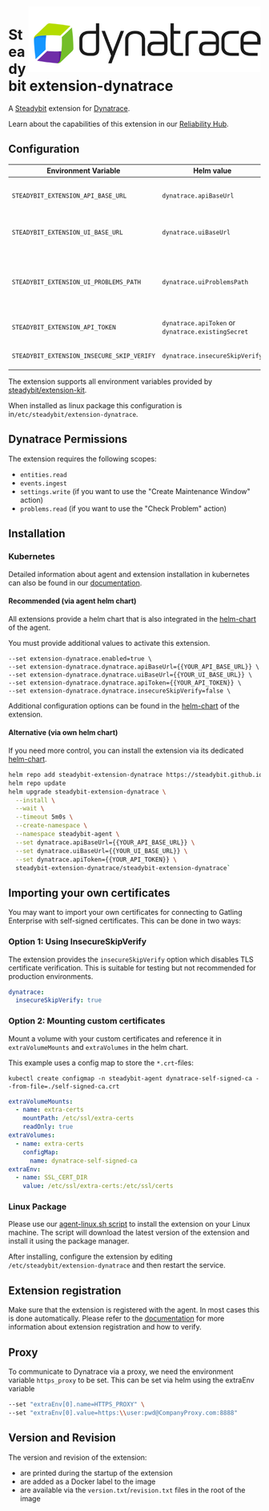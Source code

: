 <img src="./logo.png" height="130" align="right" alt="Dynatrace logo">

# Steadybit extension-dynatrace

A [Steadybit](https://www.steadybit.com/) extension for [Dynatrace](https://www.dynatrace.com/).

Learn about the capabilities of this extension in
our [Reliability Hub](https://hub.steadybit.com/extension/com.steadybit.extension_dynatrace).

## Configuration

| Environment Variable                       | Helm value                                         | Meaning                                                                                                                                                       | Required | Default                                                   |
|--------------------------------------------|----------------------------------------------------|---------------------------------------------------------------------------------------------------------------------------------------------------------------|----------|-----------------------------------------------------------|
| `STEADYBIT_EXTENSION_API_BASE_URL`         | `dynatrace.apiBaseUrl`                             | The Dynatrace API Base Url, like `https://{your-environment-id}.live.dynatrace.com/api`                                                                       | yes      |                                                           |
| `STEADYBIT_EXTENSION_UI_BASE_URL`          | `dynatrace.uiBaseUrl`                              | The Dynatrace UI Base Url, like `https://{your-environment-id}.apps.dynatrace.com/ui`                                                                         | yes      |                                                           |
| `STEADYBIT_EXTENSION_UI_PROBLEMS_PATH`     | `dynatrace.uiProblemsPath`                         | The Dynatrace UI Path to the problem details page. The extension will render the link to the problems like this '{uiBaseUrl}{uiProblemsPath};pid={problemId}' | yes      | /apps/dynatrace.classic.problems/#problems/problemdetails |
| `STEADYBIT_EXTENSION_API_TOKEN`            | `dynatrace.apiToken` or `dynatrace.existingSecret` | The Dynatrace [API Token](https://docs.dynatrace.com/docs/dynatrace-api/basics/dynatrace-api-authentication#create-token), see the required scopes below      | yes      |                                                           |
| `STEADYBIT_EXTENSION_INSECURE_SKIP_VERIFY` | `dynatrace.insecureSkipVerify`                     | To not check certificate for on-prem dynatrace installations                                                                                                  | false    | false                                                     |

The extension supports all environment variables provided by [steadybit/extension-kit](https://github.com/steadybit/extension-kit#environment-variables).

When installed as linux package this configuration is in`/etc/steadybit/extension-dynatrace`.

## Dynatrace Permissions

The extension requires the following scopes:
- `entities.read`
- `events.ingest`
- `settings.write` (if you want to use the "Create Maintenance Window" action)
- `problems.read` (if you want to use the "Check Problem" action)

## Installation

### Kubernetes

Detailed information about agent and extension installation in kubernetes can also be found in
our [documentation](https://docs.steadybit.com/install-and-configure/install-agent/install-on-kubernetes).

#### Recommended (via agent helm chart)

All extensions provide a helm chart that is also integrated in the
[helm-chart](https://github.com/steadybit/helm-charts/tree/main/charts/steadybit-agent) of the agent.

You must provide additional values to activate this extension.

```
--set extension-dynatrace.enabled=true \
--set extension-dynatrace.dynatrace.apiBaseUrl={{YOUR_API_BASE_URL}} \
--set extension-dynatrace.dynatrace.uiBaseUrl={{YOUR_UI_BASE_URL}} \
--set extension-dynatrace.dynatrace.apiToken={{YOUR_API_TOKEN}} \
--set extension-dynatrace.dynatrace.insecureSkipVerify=false \
```

Additional configuration options can be found in
the [helm-chart](https://github.com/steadybit/extension-dynatrace/blob/main/charts/steadybit-extension-dynatrace/values.yaml) of the
extension.

#### Alternative (via own helm chart)

If you need more control, you can install the extension via its
dedicated [helm-chart](https://github.com/steadybit/extension-dynatrace/blob/main/charts/steadybit-extension-dynatrace).

```bash
helm repo add steadybit-extension-dynatrace https://steadybit.github.io/extension-dynatrace
helm repo update
helm upgrade steadybit-extension-dynatrace \
  --install \
  --wait \
  --timeout 5m0s \
  --create-namespace \
  --namespace steadybit-agent \
  --set dynatrace.apiBaseUrl={{YOUR_API_BASE_URL}} \
  --set dynatrace.uiBaseUrl={{YOUR_UI_BASE_URL}} \
  --set dynatrace.apiToken={{YOUR_API_TOKEN}} \
  steadybit-extension-dynatrace/steadybit-extension-dynatrace`
```

## Importing your own certificates

You may want to import your own certificates for connecting to Gatling Enterprise with self-signed certificates. This can be done in two ways:

### Option 1: Using InsecureSkipVerify

The extension provides the `insecureSkipVerify` option which disables TLS certificate verification. This is suitable for testing but not recommended for production environments.

```yaml
dynatrace:
  insecureSkipVerify: true
```

### Option 2: Mounting custom certificates

Mount a volume with your custom certificates and reference it in `extraVolumeMounts` and `extraVolumes` in the helm chart.

This example uses a config map to store the `*.crt`-files:

```shell
kubectl create configmap -n steadybit-agent dynatrace-self-signed-ca --from-file=./self-signed-ca.crt
```

```yaml
extraVolumeMounts:
  - name: extra-certs
    mountPath: /etc/ssl/extra-certs
    readOnly: true
extraVolumes:
  - name: extra-certs
    configMap:
      name: dynatrace-self-signed-ca
extraEnv:
  - name: SSL_CERT_DIR
    value: /etc/ssl/extra-certs:/etc/ssl/certs
```

### Linux Package

Please use
our [agent-linux.sh script](https://docs.steadybit.com/install-and-configure/install-agent/install-on-linux-hosts)
to install the extension on your Linux machine. The script will download the latest version of the extension and install
it using the package manager.

After installing, configure the extension by editing `/etc/steadybit/extension-dynatrace` and then restart the service.

## Extension registration

Make sure that the extension is registered with the agent. In most cases this is done automatically. Please refer to
the [documentation](https://docs.steadybit.com/install-and-configure/install-agent/extension-registration) for more
information about extension registration and how to verify.

## Proxy

To communicate to Dynatrace via a proxy, we need the environment variable `https_proxy` to be set.
This can be set via helm using the extraEnv variable

```bash
--set "extraEnv[0].name=HTTPS_PROXY" \
--set "extraEnv[0].value=https:\\user:pwd@CompanyProxy.com:8888"
```

## Version and Revision

The version and revision of the extension:
- are printed during the startup of the extension
- are added as a Docker label to the image
- are available via the `version.txt`/`revision.txt` files in the root of the image
